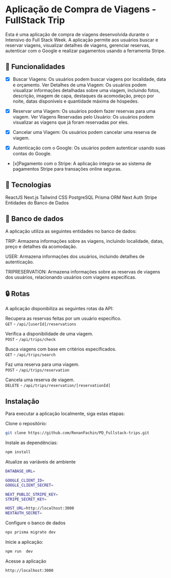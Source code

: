 # Aplicação de Compra de Viagens - FullStack Trip

Esta é uma aplicação de compra de viagens desenvolvida durante o Intensivo do Full Stack Week. A aplicação permite aos usuários buscar e reservar viagens, visualizar detalhes de viagens, gerenciar reservas, autenticar com o Google e realizar pagamentos usando a ferramenta Stripe.

## 🎯 Funcionalidades 
- [x] Buscar Viagens: Os usuários podem buscar viagens por localidade, data e orçamento.
Ver Detalhes de uma Viagem: Os usuários podem visualizar informações detalhadas sobre uma viagem, incluindo fotos, descrição, imagem de capa, destaques da acomodação, preço por noite, datas disponíveis e quantidade máxima de hóspedes.

- [x] Reservar uma Viagem: Os usuários podem fazer reservas para uma viagem.
Ver Viagens Reservadas pelo Usuário: Os usuários podem visualizar as viagens que já foram reservadas por eles.

- [x] Cancelar uma Viagem: Os usuários podem cancelar uma reserva de viagem.
- [x] Autenticação com o Google: Os usuários podem autenticar usando suas contas do Google.
- [x]Pagamento com o Stripe: A aplicação integra-se ao sistema de pagamentos Stripe para transações online seguras.

## 🔧 Tecnologias 
ReactJS
Next.js
Tailwind CSS
PostgreSQL
Prisma ORM
Next Auth
Stripe
Entidades do Banco de Dados

## 💾 Banco de dados
A aplicação utiliza as seguintes entidades no banco de dados:

TRIP: Armazena informações sobre as viagens, incluindo localidade, datas, preço e detalhes da acomodação.

USER: Armazena informações dos usuários, incluindo detalhes de autenticação.

TRIPRESERVATION: Armazena informações sobre as reservas de viagens dos usuários, relacionando usuários com viagens específicas.

## 🔒 Rotas
A aplicação disponibiliza as seguintes rotas da API:

Recupera as reservas feitas por um usuário específico. </br>
`GET` - `/api/[userId]/reservations `

Verifica a disponibilidade de uma viagem.</br>
`POST` - `/api/trips/check` 

Busca viagens com base em critérios especificados.</br>
`GET` - `/api/trips/search` 

Faz uma reserva para uma viagem.</br>
`POST` - `/api/trips/reservation` 

Cancela uma reserva de viagem.</br>
`DELETE` - `/api/trips/reservation/[reservationId]` 


## Instalação
Para executar a aplicação localmente, siga estas etapas:

Clone o repositório:
```bash
git clone https://github.com/RenanFachin/PD_Fullstack-trips.git
```

Instale as dependências: 
```bash
npm install
```

Atualize as variáveis de ambiente
```bash
DATABASE_URL=

GOOGLE_CLIENT_ID=
GOOGLE_CLIENT_SECRET=

NEXT_PUBLIC_STRIPE_KEY=
STRIPE_SECRET_KEY=

HOST_URL=http://localhost:3000
NEXTAUTH_SECRET=
```

Configure o banco de dados
```bash
npx prisma migrate dev
```

Inicie a aplicação: 
```bash
npm run  dev
```

Acesse a aplicação
```bash
http://localhost:3000
```